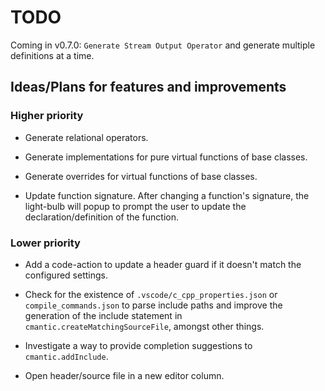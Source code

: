 # TODO

Coming in v0.7.0: `Generate Stream Output Operator` and generate multiple definitions at a time.

## Ideas/Plans for features and improvements

### Higher priority

- Generate relational operators.

- Generate implementations for pure virtual functions of base classes.

- Generate overrides for virtual functions of base classes.

- Update function signature. After changing a function's signature, the light-bulb will popup to prompt the user to update the declaration/definition of the function.

### Lower priority

- Add a code-action to update a header guard if it doesn't match the configured settings.

- Check for the existence of `.vscode/c_cpp_properties.json` or `compile_commands.json` to parse include paths and improve the generation of the include statement in `cmantic.createMatchingSourceFile`, amongst other things.

- Investigate a way to provide completion suggestions to `cmantic.addInclude`.

- Open header/source file in a new editor column.
